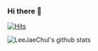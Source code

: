 ### Hi there 👋 
[![Hits](https://hits.seeyoufarm.com/api/count/incr/badge.svg?url=https%3A%2F%2Fgithub.com%2FLeeJaeChul%2Fhit-counter&count_bg=%23FFE300&title_bg=%23003BFF&icon=aiqfome.svg&icon_color=%23E7E7E7&title=hits&edge_flat=false)](https://hits.seeyoufarm.com)

<!--
**LeeJaeChul/LeeJaeChul** is a ✨ _special_ ✨ repository because its `README.md` (this file) appears on your GitHub profile.

Here are some ideas to get you started:

- 🔭 I’m currently working on ...
- 🌱 I’m currently learning ...
- 👯 I’m looking to collaborate on ...
- 🤔 I’m looking for help with ...
- 💬 Ask me about ...
- 📫 How to reach me: ...
- 😄 Pronouns: ...
- ⚡ Fun fact: ...
-->

![LeeJaeChul's github stats](https://github-readme-stats.vercel.app/api?username=LeeJaeChul&show_icons=true&theme=tokyonight)

